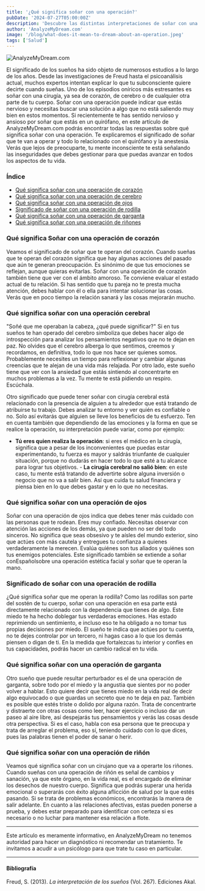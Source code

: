 ```yaml
---
title: '¿Qué significa soñar con una operación?'
pubDate: '2024-07-27T05:00:00Z'
description: 'Descubre las distintas interpretaciones de soñar con una operación, desde cirugías de corazón hasta operaciones de cerebro y riñón.'
author: 'AnalyzeMyDream.com'
image: '/blog/what-does-it-mean-to-dream-about-an-operation.jpeg'
tags: ['Salud']
---
```


![AnalyzeMyDream.com](/blog/what-does-it-mean-to-dream-about-an-operation.jpeg)

El significado de los sueños ha sido objeto de numerosos estudios a lo largo de los años. Desde las investigaciones de Freud hasta el psicoanálisis actual, muchos expertos intentan explicar lo que tu subconsciente quiere decirte cuando sueñas. Uno de los episodios oníricos más estresantes es soñar con una cirugía, ya sea de corazón, de cerebro o de cualquier otra parte de tu cuerpo. Soñar con una operación puede indicar que estás nervioso y necesitas buscar una solución a algo que no está saliendo muy bien en estos momentos. Si recientemente te has sentido nervioso y ansioso por soñar que estás en un quirófano, en este artículo de AnalyzeMyDream.com podrás encontrar todas las respuestas sobre qué significa soñar con una operación. Te explicaremos el significado de soñar que te van a operar y todo lo relacionado con el quirófano y la anestesia. Verás que lejos de preocuparte, tu mente inconsciente te está señalando las inseguridades que debes gestionar para que puedas avanzar en todos los aspectos de tu vida.

### Índice

- [Qué significa soñar con una operación de corazón](#que-significa-soñar-con-una-operación-de-corazon)
- [Qué significa soñar con una operación de cerebro](#que-significa-soñar-con-una-operación-de-cerebro)
- [Qué significa soñar con una operación de ojos](#que-significa-soñar-con-una-operación-de-ojos)
- [Significado de soñar con una operación de rodilla](#significado-de-soñar-con-una-operación-de-rodilla)
- [Qué significa soñar con una operación de garganta](#que-significa-soñar-con-una-operación-de-garganta)
- [Qué significa soñar con una operación de riñones](#que-significa-soñar-con-una-operación-de-rinon)

### Qué significa Soñar con una operación de corazón

Veamos el significado de soñar que te operan del corazón. Cuando sueñas que te operan del corazón significa que hay algunas acciones del pasado que aún te generan preocupación. Es sinónimo de que tus emociones se reflejan, aunque quieras evitarlas. Soñar con una operación de corazón también tiene que ver con el ámbito amoroso. Te conviene evaluar el estado actual de tu relación. Si has sentido que tu pareja no te presta mucha atención, debes hablar con él o ella para intentar solucionar las cosas. Verás que en poco tiempo la relación sanará y las cosas mejorarán mucho.

### Qué significa soñar con una operación cerebral

"Soñé que me operaban la cabeza, ¿qué puede significar?" Si en tus sueños te han operado del cerebro simboliza que debes hacer algo de introspección para analizar los pensamientos negativos que no te dejan en paz. No olvides que el cerebro alberga lo que sentimos, creemos y recordamos, en definitiva, todo lo que nos hace ser quienes somos. Probablemente necesites un tiempo para reflexionar y cambiar algunas creencias que te alejan de una vida más relajada. Por otro lado, este sueño tiene que ver con la ansiedad que estás sintiendo al concentrarte en muchos problemas a la vez. Tu mente te está pidiendo un respiro. Escúchala.

Otro significado que puede tener soñar con cirugía cerebral está relacionado con la presencia de alguien a tu alrededor que está tratando de atribuirse tu trabajo. Debes analizar tu entorno y ver quién es confiable o no. Solo así evitarás que alguien se lleve los beneficios de tu esfuerzo. Ten en cuenta también que dependiendo de las emociones y la forma en que se realice la operación, su interpretación puede variar, como por ejemplo:

- **Tú eres quien realiza la operación**: si eres el médico en la cirugía, significa que a pesar de los inconvenientes que puedas estar experimentando, tu fuerza es mayor y saldrás triunfante de cualquier situación, porque no dudarás en hacer todo lo que esté a tu alcance para lograr tus objetivos. - **La cirugía cerebral no salió bien**: en este caso, tu mente está tratando de advertirte sobre alguna inversión o negocio que no va a salir bien. Así que cuida tu salud financiera y piensa bien en lo que debes gastar y en lo que no necesitas.

### Qué significa soñar con una operación de ojos

Soñar con una operación de ojos indica que debes tener más cuidado con las personas que te rodean. Eres muy confiado. Necesitas observar con atención las acciones de los demás, ya que pueden no ser del todo sinceros. No significa que seas obsesivo y te aísles del mundo exterior, sino que actúes con más cautela y entregues tu confianza a quienes verdaderamente la merecen. Evalúa quiénes son tus aliados y quiénes son tus enemigos potenciales. Este significado también se extiende a soñar conEspañolsobre una operación estética facial y soñar que te operan la mano.

### Significado de soñar con una operación de rodilla

¿Qué significa soñar que me operan la rodilla? Como las rodillas son parte del sostén de tu cuerpo, soñar con una operación en esa parte está directamente relacionado con la dependencia que tienes de algo. Este miedo te ha hecho doblegar tus verdaderas emociones. Has estado reprimiendo un sentimiento, e incluso eso te ha obligado a no tomar tus propias decisiones por miedo. El sueño te indica que actúes por tu cuenta, no te dejes controlar por un tercero, ni hagas caso a lo que los demás piensen o digan de ti. En la medida que fortalezcas tu interior y confíes en tus capacidades, podrás hacer un cambio radical en tu vida. 

### Qué significa soñar con una operación de garganta

Otro sueño que puede resultar perturbador es el de una operación de garganta, sobre todo por el miedo y la angustia que sientes por no poder volver a hablar. Esto quiere decir que tienes miedo en la vida real de decir algo equivocado o que guardas un secreto que no te deja en paz. También es posible que estés triste o dolido por alguna razón. Trata de concentrarte y distraerte con otras cosas como leer, hacer ejercicio o incluso dar un paseo al aire libre, así despejarás tus pensamientos y verás las cosas desde otra perspectiva. Si es el caso, habla con esa persona que te preocupa y trata de arreglar el problema, eso sí, teniendo cuidado con lo que dices, pues las palabras tienen el poder de sanar o herir.

### Qué significa soñar con una operación de riñón

Veamos qué significa soñar con un cirujano que va a operarte los riñones. Cuando sueñas con una operación de riñón es señal de cambios y sanación, ya que este órgano, en la vida real, es el encargado de eliminar los desechos de nuestro cuerpo. Significa que podrás superar una herida emocional o superarás con éxito alguna aflicción de salud por la que estés pasando. Si se trata de problemas económicos, encontrarás la manera de salir adelante. En cuanto a las relaciones afectivas, estas pueden ponerse a prueba, y debes estar preparado para identificar con certeza si es necesario o no luchar para mantener esa relación a flote.

---

Este artículo es meramente informativo, en AnalyzeMyDream no tenemos autoridad para hacer un diagnóstico ni recomendar un tratamiento. Te invitamos a acudir a un psicólogo para que trate tu caso en particular.

---

#### Bibliografía

Freud, S. (2013). *La interpretación de los sueños* (Vol. 267). Ediciones Akal.